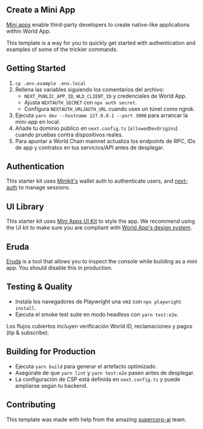 ## Create a Mini App

[Mini apps](https://docs.worldcoin.org/mini-apps) enable third-party developers to create native-like applications within World App.

This template is a way for you to quickly get started with authentication and examples of some of the trickier commands.

## Getting Started

1. `cp .env.example .env.local`
2. Rellena las variables siguiendo los comentarios del archivo:
   - `NEXT_PUBLIC_APP_ID`, `WLD_CLIENT_ID` y credenciales de World App.
   - Ajusta `NEXTAUTH_SECRET` con `npx auth secret`.
   - Configura `NEXTAUTH_URL`/`AUTH_URL` cuando uses un túnel como ngrok.
3. Ejecuta `yarn dev --hostname 127.0.0.1 --port 3000` para arrancar la mini-app en local.
4. Añade tu dominio público en `next.config.ts` (`allowedDevOrigins`) cuando pruebas contra dispositivos reales.
5. Para apuntar a World Chain mainnet actualiza los endpoints de RPC, IDs de app y contratos en tus servicios/API antes de desplegar.

## Authentication

This starter kit uses [Minikit's](https://github.com/worldcoin/minikit-js) wallet auth to authenticate users, and [next-auth](https://authjs.dev/getting-started) to manage sessions.

## UI Library

This starter kit uses [Mini Apps UI Kit](https://github.com/worldcoin/mini-apps-ui-kit) to style the app. We recommend using the UI kit to make sure you are compliant with [World App's design system](https://docs.world.org/mini-apps/design/app-guidelines).

## Eruda

[Eruda](https://github.com/liriliri/eruda) is a tool that allows you to inspect the console while building as a mini app. You should disable this in production.

## Testing & Quality

- Instala los navegadores de Playwright una vez con `npx playwright install`.
- Ejecuta el smoke test suite en modo headless con `yarn test:e2e`.

Los flujos cubiertos incluyen verificación World ID, reclamaciones y pagos (tip & subscribe).

## Building for Production

- Ejecuta `yarn build` para generar el artefacto optimizado.
- Asegúrate de que `yarn lint` y `yarn test:e2e` pasen antes de desplegar.
- La configuración de CSP está definida en `next.config.ts` y puede ampliarse según tu backend.

## Contributing

This template was made with help from the amazing [supercorp-ai](https://github.com/supercorp-ai) team.
